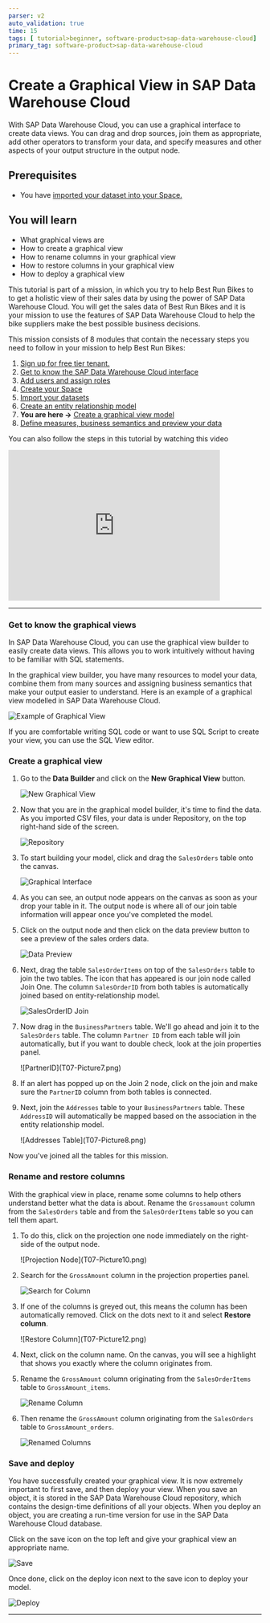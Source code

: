 ```yaml
---
parser: v2
auto_validation: true
time: 15
tags: [ tutorial>beginner, software-product>sap-data-warehouse-cloud]
primary_tag: software-product>sap-data-warehouse-cloud
---
```


# Create a Graphical View in SAP Data Warehouse Cloud
<!-- description --> With SAP Data Warehouse Cloud, you can use a graphical interface to create data views. You can drag and drop sources, join them as appropriate, add other operators to transform your data, and specify measures and other aspects of your output structure in the output node.

## Prerequisites
 - You have [imported your dataset into your Space.](data-warehouse-cloud-5-import-dataset)

## You will learn
  - What graphical views are
  - How to create a graphical view
  - How to rename columns in your graphical view
  - How to restore columns in your graphical view
  - How to deploy a graphical view

  This tutorial is part of a mission, in which you try to help Best Run Bikes to to get a holistic view of their sales data by using the power of SAP Data Warehouse Cloud. You will get the sales data of Best Run Bikes and it is your mission to use the features of SAP Data Warehouse Cloud to help the bike suppliers make the best possible business decisions.

  This mission consists of 8 modules that contain the necessary steps you need to follow in your mission to help Best Run Bikes:

  1. [Sign up for free tier tenant.](data-warehouse-cloud-1-begin-trial)
  2. [Get to know the SAP Data Warehouse Cloud interface](data-warehouse-cloud-2-interface)
  3. [Add users and assign roles](data-warehouse-cloud-3-add-users)
  4. [Create your Space](data-warehouse-cloud-4-spaces)
  5. [Import your datasets](data-warehouse-cloud-5-import-dataset)
  6. [Create an entity relationship model](data-warehouse-cloud-6-entityrelationship-model)
  7. **You are here ->** [Create a graphical view model](data-warehouse-cloud-7-graphicalview)
  8. [Define measures, business semantics and preview your data](data-warehouse-cloud-8-define-measures)

  You can also follow the steps in this tutorial by watching this video

  <iframe id="kmsembed-1_7wphfgec" width="421" height="300" src="https://video.sap.com/embed/secure/iframe/entryId/1_7wphfgec/uiConfId/30317401/pbc/122287171/st/0" class="kmsembed" allowfullscreen webkitallowfullscreen mozAllowFullScreen allow="autoplay *; fullscreen *; encrypted-media *" referrerPolicy="no-referrer-when-downgrade" sandbox="allow-downloads allow-forms allow-same-origin allow-scripts allow-top-navigation allow-pointer-lock allow-popups allow-modals allow-orientation-lock allow-popups-to-escape-sandbox allow-presentation allow-top-navigation-by-user-activation" frameborder="0" title="T07-Create a Graphical View in SAP Data Warehouse Cloud"></iframe>

---

### Get to know the graphical views


In SAP Data Warehouse Cloud, you can use the graphical view builder to easily create data views. This allows you to work intuitively without having to be familiar with SQL statements.

In the graphical view builder, you have many resources to model your data, combine them from many sources and assigning business semantics that make your output easier to understand. Here is an example of a graphical view modelled in SAP Data Warehouse Cloud.

![Example of Graphical View](T07-Picture1.png)

>
If you are comfortable writing SQL code or want to use SQL Script to create your view, you can use the SQL View editor.


### Create a graphical view


1.	Go to the **Data Builder** and click on the **New Graphical View** button.

    ![New Graphical View](T07-Picture2.png)

2.	Now that you are in the graphical model builder, it's time to find the data. As you imported CSV files, your data is under Repository, on the top right-hand side of the screen.

    ![Repository](T07-Picture3.png)

3.	To start building your model, click and drag the `SalesOrders` table onto the canvas.

    ![Graphical Interface](T07-Picture4.png)

4.	As you can see, an output node appears on the canvas as soon as your drop your table in it. The output node is where all of our join table information will appear once you've completed the model.
5.	Click on the output node and then click on the data preview button to see a preview of the sales orders data.

    ![Data Preview](T07-Picture5.png)

6.	Next, drag the table `SalesOrderItems` on top of the `SalesOrders` table to join the two tables. The icon that has appeared is our join node called Join One. The column `SalesOrderID` from both tables is automatically joined based on entity-relationship model.

    ![SalesOrderID Join](T07-Picture6.png)

7.	Now drag in the `BusinessPartners` table. We'll go ahead and join it to the `SalesOrders` table. The column `Partner ID` from each table will join automatically, but if you want to double check, look at the join properties panel.

    <!-- border -->![PartnerID](T07-Picture7.png)


8.	If an alert has popped up on the Join 2 node, click on the join and make sure the `PartnerID` column from both tables is connected.

9.	Next, join the `Addresses` table to your `BusinessPartners` table. These `AddressID` will automatically be mapped based on the association in the entity relationship model.

    <!-- border -->![Addresses Table](T07-Picture8.png)




Now you've joined all the tables for this mission.



### Rename and restore columns


With the graphical view in place, rename some columns to help others understand better what the data is about. Rename the `Grossamount` column from the `SalesOrders` table and from the `SalesOrderItems` table so you can tell them apart.

1.	To do this, click on the projection one node immediately on the right-side of the output node.

    <!-- border -->![Projection Node](T07-Picture10.png)

2.	Search for the `GrossAmount` column in the projection properties panel.

    ![Search for Column](T07-Picture11.png)

3.	If one of the columns is greyed out, this means the column has been automatically removed. Click on the dots next to it and select **Restore column**.

    <!-- border -->![Restore Column](T07-Picture12.png)

4.	Next, click on the column name. On the canvas, you will see a highlight that shows you exactly where the column originates from.


5.	Rename the `GrossAmount` column originating from the `SalesOrderItems` table to `GrossAmount_items`.

    ![Rename Column](T07-Picture13.png)

6.	Then rename the `GrossAmount` column originating from the `SalesOrders` table to `GrossAmount_orders`.

    ![Renamed Columns](T07-Picture16.png)


### Save and deploy


You have successfully created your graphical view. It is now extremely important to first save, and then deploy your view. When you save an object, it is stored in the SAP Data Warehouse Cloud repository, which contains the design-time definitions of all your objects. When you deploy an object, you are creating a run-time version for use in the SAP Data Warehouse Cloud database.

Click on the save icon on the top left and give your graphical view an appropriate name.

![Save](T07-Picture14.png)

Once done, click on the deploy icon next to the save icon to deploy your model.

![Deploy](T07-Picture15.png)



---
